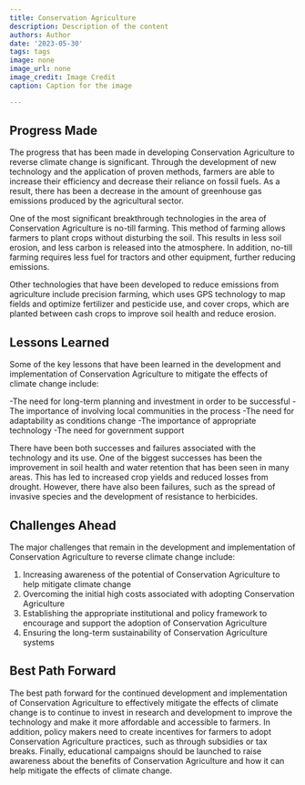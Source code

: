 ```yaml
---
title: Conservation Agriculture
description: Description of the content
authors: Author
date: '2023-05-30'
tags: tags
image: none
image_url: none
image_credit: Image Credit
caption: Caption for the image

---
```




## Progress Made

The progress that has been made in developing Conservation Agriculture to reverse climate change is significant. Through the development of new technology and the application of proven methods, farmers are able to increase their efficiency and decrease their reliance on fossil fuels. As a result, there has been a decrease in the amount of greenhouse gas emissions produced by the agricultural sector.

One of the most significant breakthrough technologies in the area of Conservation Agriculture is no-till farming. This method of farming allows farmers to plant crops without disturbing the soil. This results in less soil erosion, and less carbon is released into the atmosphere. In addition, no-till farming requires less fuel for tractors and other equipment, further reducing emissions.

Other technologies that have been developed to reduce emissions from agriculture include precision farming, which uses GPS technology to map fields and optimize fertilizer and pesticide use, and cover crops, which are planted between cash crops to improve soil health and reduce erosion.

## Lessons Learned

Some of the key lessons that have been learned in the development and implementation of Conservation Agriculture to mitigate the effects of climate change include:

-The need for long-term planning and investment in order to be successful
-The importance of involving local communities in the process
-The need for adaptability as conditions change
-The importance of appropriate technology
-The need for government support

There have been both successes and failures associated with the technology and its use. One of the biggest successes has been the improvement in soil health and water retention that has been seen in many areas. This has led to increased crop yields and reduced losses from drought. However, there have also been failures, such as the spread of invasive species and the development of resistance to herbicides.

## Challenges Ahead

The major challenges that remain in the development and implementation of Conservation Agriculture to reverse climate change include:

1. Increasing awareness of the potential of Conservation Agriculture to help mitigate climate change
2. Overcoming the initial high costs associated with adopting Conservation Agriculture
3. Establishing the appropriate institutional and policy framework to encourage and support the adoption of Conservation Agriculture
4. Ensuring the long-term sustainability of Conservation Agriculture systems

## Best Path Forward

The best path forward for the continued development and implementation of Conservation Agriculture to effectively mitigate the effects of climate change is to continue to invest in research and development to improve the technology and make it more affordable and accessible to farmers. In addition, policy makers need to create incentives for farmers to adopt Conservation Agriculture practices, such as through subsidies or tax breaks. Finally, educational campaigns should be launched to raise awareness about the benefits of Conservation Agriculture and how it can help mitigate the effects of climate change.
